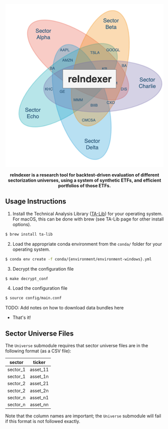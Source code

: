<p align="center">
    <img src="bin/reIndexer_logo.png" />
</p>

<div style="text-align:center">
<b>reIndexer is a research tool for backtest-driven evaluation of different sectorization universes, using a system of synthetic ETFs, and efficient portfolios of those ETFs.</b>
</div>

## Usage Instructions

1. Install the Technical Analysis Library ([TA-Lib](https://ta-lib.org/)) for your operating system. For macOS, this can be done with brew (see TA-Lib page for other install options).

```bash
$ brew install ta-lib
```

2. Load the appropriate conda environment from the `conda/` folder for your operating system.

```bash
$ conda env create -f conda/{environment/environment-windows}.yml
```

3. Decrypt the configuration file

```bash
$ make decrypt_conf
```

4. Load the configuration file

```bash
$ source config/main.conf
```

TODO: Add notes on how to download data bundles here

- That's it!


## Sector Universe Files

The `Universe` submodule requires that sector universe files are in the following format (as a CSV file):

|sector|ticker|
|:----:|:----:|
|sector_1|asset_11|
|sector_1|asset_1n|
|sector_2|asset_21|
|sector_2|asset_2n|
|sector_n|asset_n1|
|sector_n|asset_nn|

Note that the column names are important; the `Universe` submodule will fail if this format is not followed exactly.

